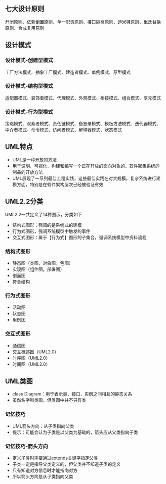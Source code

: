 ## 七大设计原则
开闭原则、依赖倒置原则、单一职责原则、接口隔离原则、迪米特原则、里氏替换原则、合成复用原则

## 设计模式
### 设计模式-创建型模式
工厂方法模式、抽象工厂模式、建造者模式、单例模式、原型模式

### 设计模式-结构型模式
适配器模式、装饰着模式、代理模式、外观模式、桥接模式、组合模式、享元模式

### 设计模式-行为型模式
策略模式、观察者模式、责任链模式、备忘录模式、模板方法模式、迭代器模式、中介者模式、命令模式、访问者模式、解释器模式、状态模式

## UML特点
- UML是一种开放的方法
- 用于说明、可视化、构建和编写一个正在开放的面向对象的、软件密集系统的制品的开放方法
- UML展现了一系列最佳工程实践，这些最佳实践在对大规模，复杂系统进行建模方面，特别是在软件架构层次已经被验证有效

## UML2.2分类
UML2.2一共定义了14种图示，分类如下
- 结构式图形：强调的是系统式的建模
- 行为式图形，强调系统模型中触发的事件
- 交互式图形：属于【行为式】图形的子集合，强调系统模型中资料流程

### 结构式图形
- 静态图（类图，对象图，包图）
- 实现图（组件图，部署图）
- 剖面图
- 符合结构

### 行为式图形
- 活动图
- 状态图
- 用例图

### 交互式图形
- 通信图
- 交互概述图（UML2.0）
- 时序图（UML2.0）
- 时间图（UML2.0）

## UML类图
- class Diagram：用于表示类、接口、实例之间相互的静态关系
- 虽然名字叫类图，但类图中并不只有类

### 记忆技巧
- UML箭头方向：从子类指向父类
- 提示：可能会认为子类是以父类为基础的，箭头应从父类指向子类

### 记忆技巧-箭头方向
- 定义子类时需要通过extends关键字指定父类
- 子类一定是指导父类定义的，但父类并不知道子类的定义
- 只有知道对方信息时才能指向对方
- 所以箭头方向是从子类指向父类

